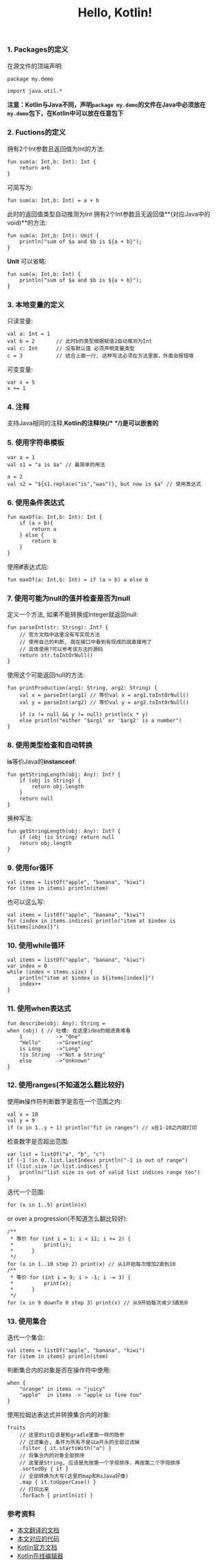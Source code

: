 ﻿---
title: Hello, Kotlin!
---

### 1. Packages的定义
在源文件的顶端声明: 
```
package my.demo

import java.util.*
```
**注意：Kotlin与Java不同，声明`package my.demo`的文件在Java中必须放在`my.demo`包下，在Kotlin中可以放在任意包下**
### 2. Fuctions的定义
拥有2个Int参数且返回值为Int的方法:
```
fun sum(a: Int,b: Int): Int {
    return a+b
}
```
可简写为:
```
fun sum(a: Int,b: Int) = a + b
```
此时的返回值类型自动推测为Int
拥有2个Int参数且无返回值**(对应Java中的void)**的方法:
```
fun sum(a: Int,b: Int): Unit {
    println("sum of $a and $b is ${a + b}");
}
```
**Unit** 可以省略:
```
fun sum(a: Int,b: Int) {
    println("sum of $a and $b is ${a + b}");
}
```
### 3. 本地变量的定义
只读变量:
```
val a: Int = 1
val b = 2       // 此时b的类型根据赋值2自动推测为Int
val c: Int      // 没有默认值 必须声明变量类型 
c = 3           // 结合上面一行, 这种写法必须在方法里面，外面会报错哦
```
可变变量:
```
var x = 5
x += 1
```
### 4. 注释
支持Java相同的注释,**Kotlin的注释块(/\* \*/)是可以嵌套的**
### 5. 使用字符串模板
```
var a = 1
val s1 = "a is $a" // 最简单的用法

a = 2
val s2 = "${s1.replace("is","was")}, but now is $a" // 使用表达式
```
### 6. 使用条件表达式
```
fun maxOf(a: Int,b: Int): Int {
    if (a > b){
        return a
    } else {
        return b
    }
}
```
使用**if**表达式后:
```
fun maxOf(a: Int,b: Int) = if (a > b) a else b
```
### 7. 使用可能为null的值并检查是否为null
定义一个方法, 如果不能转换成Integer就返回null:
```
fun parseInt(str: String): Int? {
    // 官方文档中这里没有写实现方法
    // 使用自己的判断, 我在接口中看到有现成的就直接用了
    // 具体使用?可以参考该方法的源码
    return str.toIntOrNull() 
}
```
使用这个可能返回null的方法:
```
fun printProduction(arg1: String, arg2: String) {
    val x = parseInt(arg1) // 等价val x = arg1.toIntOrNull()
    val y = parseInt(arg2) // 等价val y = arg2.toIntOrNull()
    
    if (x != null && y != null) println(x * y)
    else println("either ‘$arg1’ or '$arg2' is a number")
}
```
### 8. 使用类型检查和自动转换
**is**等价Java的**instanceof**:
```
fun getStringLength(obj: Any): Int? {
    if (obj is String) {
        return obj.length
    }
    return null
}
```
换种写法:
```
fun getStringLength(obj: Any): Int? {
    if (obj !is String) return null
    return obj.length
}
```
### 9. 使用for循环
```
val items = listOf("apple", "banana", "kiwi")
for (item in items) println(item)
```
也可以这么写:
```
val items = listOf("apple", "banana", "kiwi")
for (index in items.indices) println("item at $index is ${items[index]}")
```
### 10. 使用while循环
```
val items = listOf("apple", "banana", "kiwi")
var index = 0
while (index < items.size) {
    println("item at $index is ${items[index]}")
    index++
}
```
### 11. 使用when表达式
```
fun describe(obj: Any): String =
when (obj) { // 吐槽: 在这里idea的缩进真难看
    1           -> "One"
    "Hello"     ->"Greeting"
    is Long     ->"Long"
    !is String  ->"Not a String"
    else        ->"Unknown"
}
```
### 12. 使用ranges(不知道怎么翻比较好)
使用**in**操作符判断数字是否在一个范围之内:
```
val x = 10
val y = 9
if (x in 1..y + 1) println("fit in ranges") // x在1-10之内就打印
```
检查数字是否超出范围:
```
var list = listOf("a", "b", "c")
if (-1 !in 0..list.lastIndex) println("-1 is out of range")
if (list.size !in list.indices) {
    println("list size is out of valid list indices range too")
}
```
迭代一个范围:
```
for (x in 1..5) println(x)
```
or over a progression(不知道怎么翻比较好):
```
/**
 * 等价 for (int i = 1; i < 11; i += 2) {
 *          print(i);
 *      }
 */
for (x in 1..10 step 2) print(x) // 从1开始每次增加2直到10
/**
 * 等价 for (int i = 9; i > -1; i -= 3) {
 *          print(x);
 *      }
 */
for (x in 9 downTo 0 step 3) print(x) // 从9开始每次减少3直到0
```
### 13. 使用集合
迭代一个集合:
```
val items = listOf("apple", "banana", "kiwi")
for (item in items) println(item)
```
判断集合内的对象是否在操作符中使用:
```
when {
    "orange" in items -> "juicy"
    "apple"  in items -> "apple is fine too"
}
```
使用拉姆达表达式并转换集合内的对象:
```
fruits
    // 这里的it应该是和gradle里面一样的隐参
    // 过滤集合, 条件为所有不是以a开头的全部过滤掉
    .filter { it.startsWith("a") } 
    // 将集合内的对象全部排序
    // 这里是String, 应该是先按第一个字母排序，再按第二个字母排序
    .sortedBy { it }
    // 全部转换为大写(这里的map和RxJava好像)
    .map { it.toUpperCase() }
    // 打印出来
    .forEach { println(it) }
```
### 参考资料
- [本文翻译的文档](http://kotlinlang.org/docs/reference/basic-syntax.html)
- [本文对应的代码](https://github.com/lazytes/HelloKotlin/blob/master/src/BasicSyntax.kt)
- [Kotlin官方文档](http://kotlinlang.org/docs/reference/)
- [Kotlin在线编辑器](https://try.kotlinlang.org/#/Examples/Hello,%20world!/Simplest%20version/Simplest%20version.kt)





